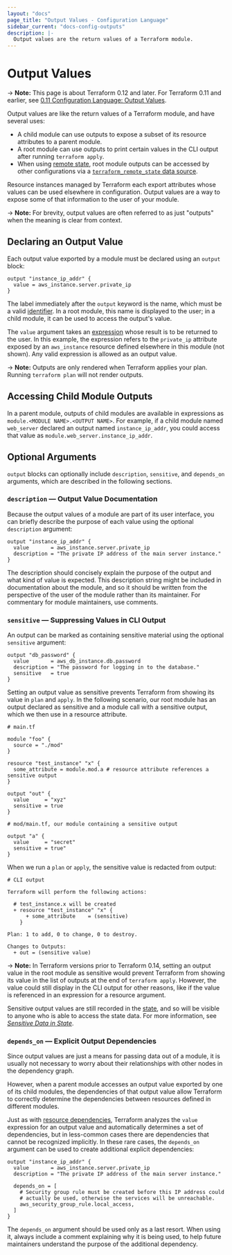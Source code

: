 ```yaml
---
layout: "docs"
page_title: "Output Values - Configuration Language"
sidebar_current: "docs-config-outputs"
description: |-
  Output values are the return values of a Terraform module.
---
```


# Output Values

-> **Note:** This page is about Terraform 0.12 and later. For Terraform 0.11 and
earlier, see
[0.11 Configuration Language: Output Values](../configuration-0-11/outputs.html).

Output values are like the return values of a Terraform module, and have several
uses:

- A child module can use outputs to expose a subset of its resource attributes
  to a parent module.
- A root module can use outputs to print certain values in the CLI output after
  running `terraform apply`.
- When using [remote state](/docs/state/remote.html), root module outputs can be
  accessed by other configurations via a
  [`terraform_remote_state` data source](/docs/providers/terraform/d/remote_state.html).

Resource instances managed by Terraform each export attributes whose values
can be used elsewhere in configuration. Output values are a way to expose some
of that information to the user of your module.

-> **Note:** For brevity, output values are often referred to as just "outputs"
when the meaning is clear from context.

## Declaring an Output Value

Each output value exported by a module must be declared using an `output`
block:

```hcl
output "instance_ip_addr" {
  value = aws_instance.server.private_ip
}
```

The label immediately after the `output` keyword is the name, which must be a
valid [identifier](./syntax.html#identifiers). In a root module, this name is
displayed to the user; in a child module, it can be used to access the output's
value.

The `value` argument takes an [expression](./expressions.html)
whose result is to be returned to the user. In this example, the expression
refers to the `private_ip` attribute exposed by an `aws_instance` resource
defined elsewhere in this module (not shown). Any valid expression is allowed
as an output value.

-> **Note:** Outputs are only rendered when Terraform applies your plan. Running
`terraform plan` will not render outputs.

## Accessing Child Module Outputs

In a parent module, outputs of child modules are available in expressions as
`module.<MODULE NAME>.<OUTPUT NAME>`. For example, if a child module named
`web_server` declared an output named `instance_ip_addr`, you could access that
value as `module.web_server.instance_ip_addr`.

## Optional Arguments

`output` blocks can optionally include `description`, `sensitive`, and `depends_on` arguments, which are described in the following sections.

### `description` — Output Value Documentation

Because the output values of a module are part of its user interface, you can
briefly describe the purpose of each value using the optional `description`
argument:

```hcl
output "instance_ip_addr" {
  value       = aws_instance.server.private_ip
  description = "The private IP address of the main server instance."
}
```

The description should concisely explain the
purpose of the output and what kind of value is expected. This description
string might be included in documentation about the module, and so it should be
written from the perspective of the user of the module rather than its
maintainer. For commentary for module maintainers, use comments.

### `sensitive` — Suppressing Values in CLI Output

An output can be marked as containing sensitive material using the optional
`sensitive` argument:

```hcl
output "db_password" {
  value       = aws_db_instance.db.password
  description = "The password for logging in to the database."
  sensitive   = true
}
```

Setting an output value as sensitive prevents Terraform from showing its value 
in `plan` and `apply`. In the following scenario, our root module has an output declared as sensitive
and a module call with a sensitive output, which we then use in a resource attribute.

```hcl
# main.tf

module "foo" {
  source = "./mod"
}

resource "test_instance" "x" {
  some_attribute = module.mod.a # resource attribute references a sensitive output
}

output "out" {
  value     = "xyz"
  sensitive = true
}

# mod/main.tf, our module containing a sensitive output

output "a" {
  value     = "secret"
  sensitive = true"
}
```

When we run a `plan` or `apply`, the sensitive value is redacted from output:

```
# CLI output

Terraform will perform the following actions:

  # test_instance.x will be created
  + resource "test_instance" "x" {
      + some_attribute    = (sensitive)
    }

Plan: 1 to add, 0 to change, 0 to destroy.

Changes to Outputs:
  + out = (sensitive value)
```

-> **Note:** In Terraform versions prior to Terraform 0.14, setting an output value in the root module as sensitive would prevent Terraform from showing its value in the list of outputs at the end of `terraform apply`. However, the value could still display in the CLI output for other reasons, like if the value is referenced in an expression for a resource argument.

Sensitive output values are still recorded in the
[state](/docs/state/index.html), and so will be visible to anyone who is able
to access the state data. For more information, see
[_Sensitive Data in State_](/docs/state/sensitive-data.html).

### `depends_on` — Explicit Output Dependencies

Since output values are just a means for passing data out of a module, it is
usually not necessary to worry about their relationships with other nodes in
the dependency graph.

However, when a parent module accesses an output value exported by one of its
child modules, the dependencies of that output value allow Terraform to
correctly determine the dependencies between resources defined in different
modules.

Just as with
[resource dependencies](./resources.html#resource-dependencies),
Terraform analyzes the `value` expression for an output value and automatically
determines a set of dependencies, but in less-common cases there are
dependencies that cannot be recognized implicitly. In these rare cases, the
`depends_on` argument can be used to create additional explicit dependencies:

```hcl
output "instance_ip_addr" {
  value       = aws_instance.server.private_ip
  description = "The private IP address of the main server instance."

  depends_on = [
    # Security group rule must be created before this IP address could
    # actually be used, otherwise the services will be unreachable.
    aws_security_group_rule.local_access,
  ]
}
```

The `depends_on` argument should be used only as a last resort. When using it,
always include a comment explaining why it is being used, to help future
maintainers understand the purpose of the additional dependency.
